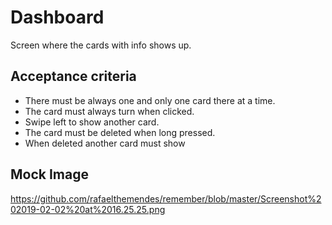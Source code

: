 # Dashboard

Screen where the cards with info shows up.


## Acceptance criteria
- There must be always one and only one card there at a time.
- The card must always turn when clicked.
- Swipe left to show another card.
- The card must be deleted when long pressed.
- When deleted another card must show

## Mock Image
https://github.com/rafaelthemendes/remember/blob/master/Screenshot%202019-02-02%20at%2016.25.25.png
